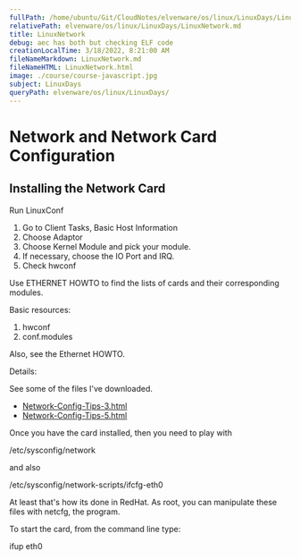 ```yaml
---
fullPath: /home/ubuntu/Git/CloudNotes/elvenware/os/linux/LinuxDays/LinuxNetwork.md
relativePath: elvenware/os/linux/LinuxDays/LinuxNetwork.md
title: LinuxNetwork
debug: aec has both but checking ELF code
creationLocalTime: 3/18/2022, 8:21:00 AM
fileNameMarkdown: LinuxNetwork.md
fileNameHTML: LinuxNetwork.html
image: ./course/course-javascript.jpg
subject: LinuxDays
queryPath: elvenware/os/linux/LinuxDays/
---
```


<!-- toc -->
<!-- tocstop -->

<HTML>
<HEAD><TITLE>Linux Network Card</TITLE>
  <meta NAME="AUTHOR" CONTENT="Charlie Calvert">
  	<script language="JavaScript" src="/charlie/libs/scripts/MeyerStyleSwitch.js" type="text/javascript"></script>  
	<!--#include virtual="../../scripts/HeaderInfo.html" -->
</HEAD>
<BODY>

<h1>Network and Network Card Configuration</h1>


  <h2>Installing the Network Card</h2>

  <p>Run LinuxConf</p>
  <ol>
    <li>Go to Client Tasks, Basic Host Information</li>
    <li>Choose Adaptor</li>
    <li>Choose Kernel Module and pick your module.</li>
    <li>If necessary, choose the IO Port and IRQ.</li>
    <li>Check hwconf</li>
  </ol>

  <p>Use ETHERNET HOWTO to find the lists of cards and their corresponding modules.</p>

  <p>Basic resources:</p>
  <ol>
    <li>hwconf</li>
    <li>conf.modules</li>
  </ol>

  <p>Also, see the Ethernet HOWTO.</p>

  <p>Details:</p>

  <p>See some of the files I've downloaded.</p>

  <ul>
    <li><a HREF="Network-Config-Tips-3.html"><u>Network-Config-Tips-3.html</u></a></li>
    <li><a HREF="../Network-Config-Tips-5.html"><u>Network-Config-Tips-5.html</u></a></li>
  </ul>

  <p>Once you have the card installed, then you need to play with</p>

  <p>/etc/sysconfig/network</p>

  <p>and also</p>

  <p>/etc/sysconfig/network-scripts/ifcfg-eth0</p>

  <p>At least that's how its done in RedHat. As root, you can manipulate these 
  files with netcfg, the program.</p>

  <p>To start the card, from the command line type:</p>

  <p>ifup eth0</p>
</BODY>
</HTML>
